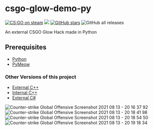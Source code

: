 # csgo-glow-demo-py
[![CS:GO on steam](https://img.shields.io/badge/Steam-CS%3AGO-grey?labelColor=black&logo=Steam)](https://store.steampowered.com/app/730/CounterStrike_Global_Offensive/)
![](https://img.shields.io/github/languages/top/KyeOnDiscord/csgo-glow-demo-py)
[![GitHub stars](https://img.shields.io/github/stars/KyeOnDiscord/csgo-glow-demo-py)](https://github.com/KyeOnDiscord/csgo-glow-demo-py/stargazers)
![GitHub all releases](https://img.shields.io/github/downloads/KyeOnDiscord/csgo-glow-demo-py/total)

An external CSGO Glow Hack made in Python


## Prerequisites
- [Python](https://www.python.org/downloads/)
- [PyMeow](https://github.com/qb-0/pyMeow)


### Other Versions of this project
- [External C++](https://github.com/KyeOnDiscord/csgo-glow-demo-cpp)
- [Internal C++](https://github.com/KyeOnDiscord/csgo-glow-demo-internal)
- [External C#](https://github.com/KyeOnDiscord/csgo-glow-demo)

![Counter-strike  Global Offensive Screenshot 2021 08 13 - 20 16 37 92](https://user-images.githubusercontent.com/36981621/129342653-28d7ec51-d6d3-4be8-8d6a-7b7d946562bd.png)
![Counter-strike  Global Offensive Screenshot 2021 08 13 - 20 18 41 98](https://user-images.githubusercontent.com/36981621/129342926-80e11c51-8511-465f-a9b1-46e9b4ad4e7d.png)
![Counter-strike  Global Offensive Screenshot 2021 08 13 - 20 18 54 50](https://user-images.githubusercontent.com/36981621/129342936-ae9a9afc-eef7-4406-8976-719d7a481f32.png)
![Counter-strike  Global Offensive Screenshot 2021 08 13 - 20 19 18 34](https://user-images.githubusercontent.com/36981621/129342951-4e81711b-b581-4d33-b866-0244bde1fbb5.png)
